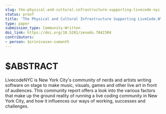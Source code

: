 ```yaml
---
slug: the-physical-and-cultural-infrastructure-supporting-livecode-nyc
status: proof
title: 'The Physical and Cultural Infrastructure Supporting LiveCode.NYC: A Community Report'
type: paper
submission_type: Community-Written
doi_link: https://doi.org/10.5281/zenodo.7842304
contributors:
- person: $srinivasan-sumanth
---
```


# $ABSTRACT

LivecodeNYC is New York City's community of nerds and artists writing
software on stage to make music, visuals, games and other live art in
front of audiences. This community report offers a look into the various
factors that make up the ground reality of running a live coding
community in New York City, and how it influences our ways of working,
successes and challenges.
